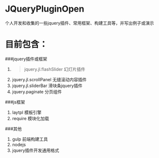 # JQueryPluginOpen
个人开发和收集的一些jquery插件、常用框架、构建工具等，并写出例子或演示

# 目前包含：

###jquery插件或框架
1. >jquery.jl.flashSlider 幻灯片插件
2. jquery.jl.scrollPanel 无缝滚动内容插件
3. jquery.jl.sliderBar 滑块条jquery插件
4. jquery.paginate 分页组件


###js框架
1. laytpl 模板引擎
2. require 模块化加载


###其他
1. gulp 前端构建工具
2. nodejs
3. jquery插件开发通用格式